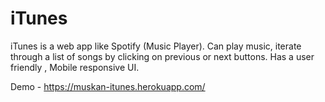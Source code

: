 # iTunes
iTunes is a web app like Spotify (Music Player). Can play music, iterate through a list of songs by clicking on previous or next buttons. Has a user friendly , Mobile responsive UI.

Demo - https://muskan-itunes.herokuapp.com/
